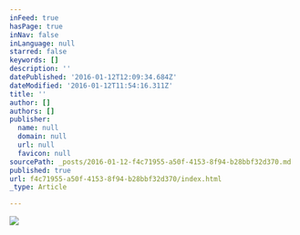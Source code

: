 ```yaml
---
inFeed: true
hasPage: true
inNav: false
inLanguage: null
starred: false
keywords: []
description: ''
datePublished: '2016-01-12T12:09:34.684Z'
dateModified: '2016-01-12T11:54:16.311Z'
title: ''
author: []
authors: []
publisher:
  name: null
  domain: null
  url: null
  favicon: null
sourcePath: _posts/2016-01-12-f4c71955-a50f-4153-8f94-b28bbf32d370.md
published: true
url: f4c71955-a50f-4153-8f94-b28bbf32d370/index.html
_type: Article

---
```

![](https://the-grid-user-content.s3-us-west-2.amazonaws.com/00aca560-3e4f-41e1-a015-0015edf2d44e.png)